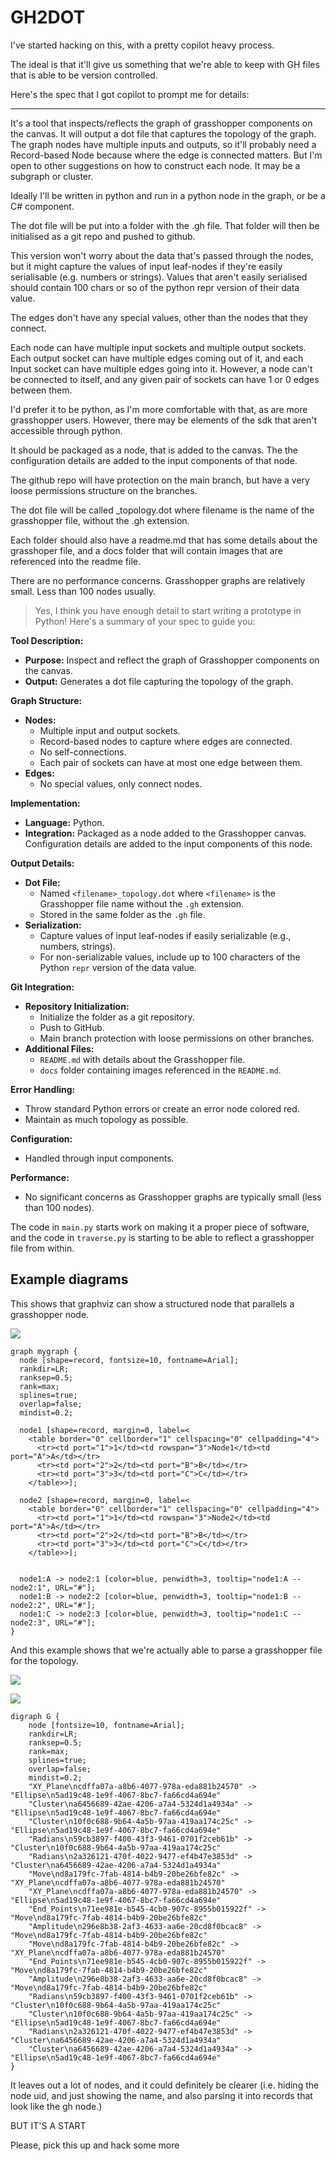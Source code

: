 # GH2DOT

I've started hacking on this, with a pretty copilot heavy process.

The ideal is that it'll give us something that we're able to keep with GH files that is able to be version controlled.

Here's the spec that I got copilot to prompt me for details:

---

It's a tool that inspects/reflects the graph of grasshopper components on the canvas.
It will output a dot file that captures the topology of the graph. 
The graph nodes have multiple inputs and outputs, so it'll probably need a Record-based Node because where the edge is connected matters. But I'm open to other suggestions on how to construct each node. It may be a subgraph or cluster.

Ideally I'll be written in python and run in a python node in the graph, or be a C# component.

The dot file will be put into a folder with the .gh file. That folder will then be initialised as a git repo and pushed to github.

This version won't worry about the data that's passed through the nodes, but it might capture the values of input leaf-nodes if they're easily serialisable (e.g. numbers or strings). Values that aren't easily serialised should contain 100 chars or so of the python repr version of their data value.

The edges don't have any special values, other than the nodes that they connect.

Each node can have multiple input sockets and multiple output sockets.
Each output socket can have multiple edges coming out of it, and each Input socket can have multiple edges going into it. 
However, a node can't be connected to itself, and any given pair of sockets can have 1 or 0 edges between them.

I'd prefer it to be python, as I'm more comfortable with that, as are more grasshopper users. However, there may be elements of the sdk that aren't accessible through python.

It should be packaged as a node, that is added to the canvas. The the configuration details are added to the input components of that node. 

The github repo will have protection on the main branch, but have a very loose permissions structure on the branches.

The dot file will be called <filename>_topology.dot where filename is the name of the grasshopper file, without the .gh extension. 

Each folder should also have a readme.md that has some details about the grasshoper file, and a docs folder that will contain images that are referenced into the readme file.

There are no performance concerns. Grasshopper graphs are relatively small. Less than 100 nodes usually.

> Yes, I think you have enough detail to start writing a prototype in Python! Here's a summary of your spec to guide you:


**Tool Description:**
- **Purpose:** Inspect and reflect the graph of Grasshopper components on the canvas.
- **Output:** Generates a dot file capturing the topology of the graph.

**Graph Structure:**
- **Nodes:** 
  - Multiple input and output sockets.
  - Record-based nodes to capture where edges are connected.
  - No self-connections.
  - Each pair of sockets can have at most one edge between them.
- **Edges:** 
  - No special values, only connect nodes.

**Implementation:**
- **Language:** Python.
- **Integration:** Packaged as a node added to the Grasshopper canvas. Configuration details are added to the input components of this node.

**Output Details:**
- **Dot File:**
  - Named `<filename>_topology.dot` where `<filename>` is the Grasshopper file name without the `.gh` extension.
  - Stored in the same folder as the `.gh` file.
- **Serialization:**
  - Capture values of input leaf-nodes if easily serializable (e.g., numbers, strings).
  - For non-serializable values, include up to 100 characters of the Python `repr` version of the data value.

**Git Integration:**
- **Repository Initialization:**
  - Initialize the folder as a git repository.
  - Push to GitHub.
  - Main branch protection with loose permissions on other branches.
- **Additional Files:**
  - `README.md` with details about the Grasshopper file.
  - `docs` folder containing images referenced in the `README.md`.

**Error Handling:**
- Throw standard Python errors or create an error node colored red.
- Maintain as much topology as possible.

**Configuration:**
- Handled through input components.

**Performance:**
- No significant concerns as Grasshopper graphs are typically small (less than 100 nodes).

The code in `main.py` starts work on making it a proper piece of software, and the code in `traverse.py` is starting to be able to reflect a grasshopper file from within.

## Example diagrams

This shows that graphviz can show a structured node that parallels a grasshopper node.

![](docs/structured_nodes.png)

```
graph mygraph {
  node [shape=record, fontsize=10, fontname=Arial];
  rankdir=LR;
  ranksep=0.5;
  rank=max;
  splines=true;
  overlap=false;
  mindist=0.2;

  node1 [shape=record, margin=0, label=<
    <table border="0" cellborder="1" cellspacing="0" cellpadding="4">
      <tr><td port="1">1</td><td rowspan="3">Node1</td><td port="A">A</td></tr>
      <tr><td port="2">2</td><td port="B">B</td></tr>
      <tr><td port="3">3</td><td port="C">C</td></tr>
    </table>>];

  node2 [shape=record, margin=0, label=<
    <table border="0" cellborder="1" cellspacing="0" cellpadding="4">
      <tr><td port="1">1</td><td rowspan="3">Node2</td><td port="A">A</td></tr>
      <tr><td port="2">2</td><td port="B">B</td></tr>
      <tr><td port="3">3</td><td port="C">C</td></tr>
    </table>>];
    

  node1:A -> node2:1 [color=blue, penwidth=3, tooltip="node1:A -- node2:1", URL="#"];
  node1:B -> node2:2 [color=blue, penwidth=3, tooltip="node1:B -- node2:2", URL="#"];
  node1:C -> node2:3 [color=blue, penwidth=3, tooltip="node1:C -- node2:3", URL="#"];
}
```

And this example shows that we're actually able to parse a grasshopper file for the topology.

![](docs/nodes_from_gh.png)

![](docs/GH_source_file.PNG)

```
digraph G {
    node [fontsize=10, fontname=Arial];
    rankdir=LR;
    ranksep=0.5;
    rank=max;
    splines=true;
    overlap=false;
    mindist=0.2;
    "XY_Plane\ncdffa07a-a8b6-4077-978a-eda881b24570" -> "Ellipse\n5ad19c48-1e9f-4067-8bc7-fa66cd4a694e"
    "Cluster\na6456689-42ae-4206-a7a4-5324d1a4934a" -> "Ellipse\n5ad19c48-1e9f-4067-8bc7-fa66cd4a694e"
    "Cluster\n10f0c688-9b64-4a5b-97aa-419aa174c25c" -> "Ellipse\n5ad19c48-1e9f-4067-8bc7-fa66cd4a694e"
    "Radians\n59cb3897-f400-43f3-9461-0701f2ceb61b" -> "Cluster\n10f0c688-9b64-4a5b-97aa-419aa174c25c"
    "Radians\n2a326121-470f-4022-9477-ef4b47e3853d" -> "Cluster\na6456689-42ae-4206-a7a4-5324d1a4934a"
    "Move\nd8a179fc-7fab-4814-b4b9-20be26bfe82c" -> "XY_Plane\ncdffa07a-a8b6-4077-978a-eda881b24570"
    "XY_Plane\ncdffa07a-a8b6-4077-978a-eda881b24570" -> "Ellipse\n5ad19c48-1e9f-4067-8bc7-fa66cd4a694e"
    "End_Points\n71ee981e-b545-4cb0-907c-8955b015922f" -> "Move\nd8a179fc-7fab-4814-b4b9-20be26bfe82c"
    "Amplitude\n296e8b38-2af3-4633-aa6e-20cd8f0bcac8" -> "Move\nd8a179fc-7fab-4814-b4b9-20be26bfe82c"
    "Move\nd8a179fc-7fab-4814-b4b9-20be26bfe82c" -> "XY_Plane\ncdffa07a-a8b6-4077-978a-eda881b24570"
    "End_Points\n71ee981e-b545-4cb0-907c-8955b015922f" -> "Move\nd8a179fc-7fab-4814-b4b9-20be26bfe82c"
    "Amplitude\n296e8b38-2af3-4633-aa6e-20cd8f0bcac8" -> "Move\nd8a179fc-7fab-4814-b4b9-20be26bfe82c"
    "Radians\n59cb3897-f400-43f3-9461-0701f2ceb61b" -> "Cluster\n10f0c688-9b64-4a5b-97aa-419aa174c25c"
    "Cluster\n10f0c688-9b64-4a5b-97aa-419aa174c25c" -> "Ellipse\n5ad19c48-1e9f-4067-8bc7-fa66cd4a694e"
    "Radians\n2a326121-470f-4022-9477-ef4b47e3853d" -> "Cluster\na6456689-42ae-4206-a7a4-5324d1a4934a"
    "Cluster\na6456689-42ae-4206-a7a4-5324d1a4934a" -> "Ellipse\n5ad19c48-1e9f-4067-8bc7-fa66cd4a694e"
}
```

It leaves out a lot of nodes, and it could definitely be clearer (i.e. hiding the node uid, and just showing the name, and also parsing it into records that look like the gh node.)

BUT IT'S A START

Please, pick this up and hack some more
